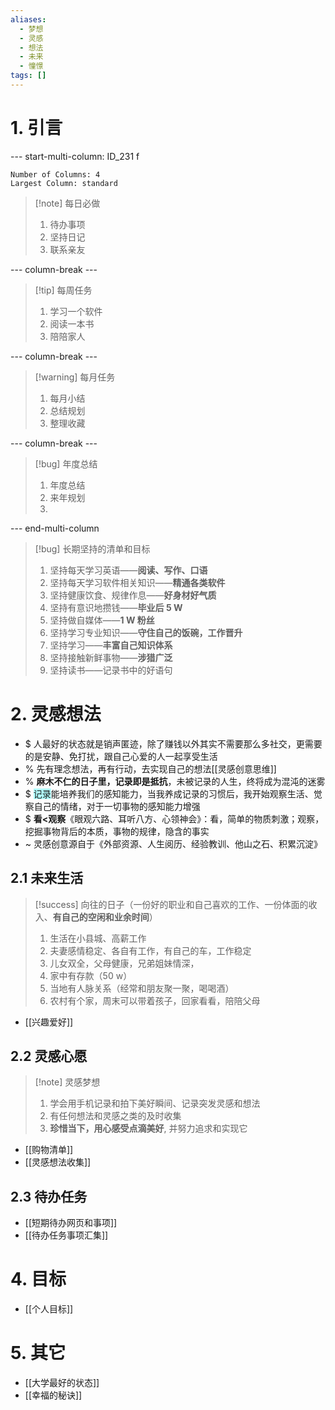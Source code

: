 ```yaml
---
aliases:
  - 梦想
  - 灵感
  - 想法
  - 未来
  - 憧憬
tags: []
---
```

# 1. 引言

--- start-multi-column: ID_231 f
```column-settings
Number of Columns: 4
Largest Column: standard
```

> [!note] 每日必做
> 1. 待办事项
> 2. 坚持日记
> 3. 联系亲友

--- column-break ---

> [!tip] 每周任务
> 1. 学习一个软件
> 2. 阅读一本书
> 3. 陪陪家人


--- column-break ---

> [!warning] 每月任务
> 1. 每月小结
> 2. 总结规划
> 3. 整理收藏


--- column-break ---

>[!bug] 年度总结
>1. 年度总结
>2. 来年规划
>3. 



--- end-multi-column

> [!bug] 长期坚持的清单和目标
> 1. 坚持每天学习英语——**阅读、写作、口语**
> 2. 坚持每天学习软件相关知识——**精通各类软件**
> 3. 坚持健康饮食、规律作息——**好身材好气质**
> 4. 坚持有意识地攒钱——**毕业后 5 W**
> 5. 坚持做自媒体——**1 W 粉丝**
> 6. 坚持学习专业知识——**守住自己的饭碗，工作晋升**
> 7. 坚持学习——**丰富自己知识体系**
> 8. 坚持接触新鲜事物——**涉猎广泛**
> 9. 坚持读书——记录书中的好语句
# 2. 灵感想法
- $ 人最好的状态就是销声匿迹，除了赚钱以外其实不需要那么多社交，更需要的是安静、免打扰，跟自己心爱的人一起享受生活
- % 先有理念想法，再有行动，去实现自己的想法[[灵感创意思维]]
- % **麻木不仁的日子里，记录即是抵抗**，未被记录的人生，终将成为混沌的迷雾
- $ <span style="background:#b1ffff">记录</span>能培养我们的感知能力，当我养成记录的习惯后，我开始观察生活、觉察自己的情绪，对于一切事物的感知能力增强
- $ **看<观察**《眼观六路、耳听八方、心领神会》：看，简单的物质刺激；观察，挖掘事物背后的本质，事物的规律，隐含的事实
- ~ 灵感创意源自于《外部资源、人生阅历、经验教训、他山之石、积累沉淀》
## 2.1 未来生活 
> [!success] 向往的日子（一份好的职业和自己喜欢的工作、一份体面的收入、**有自己的空闲和业余时间**）
> 1. 生活在小县城、高薪工作
> 2. 夫妻感情稳定、各自有工作，有自己的车，工作稳定
> 3. 儿女双全，父母健康，兄弟姐妹情深，
> 4. 家中有存款（50 w）
> 5. 当地有人脉关系（经常和朋友聚一聚，喝喝酒）
> 6. 农村有个家，周末可以带着孩子，回家看看，陪陪父母
- [[兴趣爱好]]
## 2.2 灵感心愿

> [!note] 灵感梦想
> 1. 学会用手机记录和拍下美好瞬间、记录突发灵感和想法
> 2. 有任何想法和灵感之类的及时收集
> 3. **珍惜当下，用心感受点滴美好**, 并努力追求和实现它
- [[购物清单]] 
- [[灵感想法收集]]
## 2.3 待办任务 
-  [[短期待办网页和事项]]
- [[待办任务事项汇集]]

# 4. 目标
-  [[个人目标]]
# 5. 其它
- [[大学最好的状态]]
- [[幸福的秘诀]]